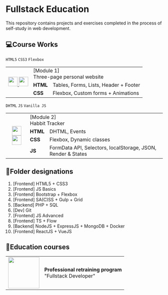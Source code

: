 # Fullstack Education
This repository contains projects and exercises completed in the process of self-study in web development.

## :computer:Course Works
`HTML5` `CSS3` `Flexbox`
<table>
  <tr>
    <td rowspan="4" align="center">
      <a href="https://github.com/IDevFrye/FullStack-Development/tree/339bfcbe1b9dc9b1ad53149946188dc61340a870/%D0%98%D1%82%D0%BE%D0%B3%D0%BE%D0%B2%D1%8B%D0%B5%20%D1%80%D0%B0%D0%B1%D0%BE%D1%82%D1%8B/%5BModule%201%20HTML%2BCSS%5D%20Course%20Work"><img src="https://static-00.iconduck.com/assets.00/github-icon-512x512-bgdhvgjm.png" width="30"/>
      <a href="https://pixso.net/app/editor/W3aa7OsinKfi2cMEoNsR0g?icon_type=1&page-id=9%3A141"><img src="https://cms.pixso.net/images/download/px-logo.png" width="30"/>
    </td>
  </tr>
  <tr>
    <td colspan="2">
      [Module 1]<br>
      Three-page personal website
    </td>
  </tr>
  <tr>
    <td>
      <b>HTML</b>
    </td>
    <td>
      Tables, Forms, Lists, Header + Footer
    </td>
  </tr>
  <tr>
    <td>
      <b>CSS</b>
    </td>
    <td>
      Flexbox, Custom forms + Animations
    </td>
  </tr> 
</table>
        
`DHTML` `JS` `Vanilla JS` 
<table>
  <tr>
    <td rowspan="5" align="center">
      <a href="https://github.com/IDevFrye/FullStack-Development/tree/main/%D0%98%D1%82%D0%BE%D0%B3%D0%BE%D0%B2%D1%8B%D0%B5%20%D1%80%D0%B0%D0%B1%D0%BE%D1%82%D1%8B/%5BModule%202%20JS%5D%20Course%20Work"><img src="https://static-00.iconduck.com/assets.00/github-icon-512x512-bgdhvgjm.png" width="30"/>
      <a href="https://pixso.net/app/editor/h2eynkTlaP2VXFT_T-yG2Q?icon_type=1&page-id=0%3A1"><img src="https://cms.pixso.net/images/download/px-logo.png" width="30"/>
    </td>
  </tr>
  <tr>
    <td colspan="2">
      [Module 2]<br>
      Habbit Tracker
    </td>
  </tr>
  <tr>
    <td>
      <b>HTML</b>
    </td>
    <td>
      DHTML, Events
    </td>
  </tr>
  <tr>
    <td>
      <b>CSS</b>
    </td>
    <td>
      Flexbox, Dynamic classes 
    </td>
  </tr> 
   <tr>
    <td>
      <b>JS</b>
    </td>
    <td>
      FormData API, Selectors, localStorage, JSON, Render & States
    </td>
  </tr>
</table>
      
## :open_file_folder:Folder designations
1. [Frontend] HTML5 + CSS3
2. [Frontend] JS Basics
3. [Frontend] Bootstrap + Flexbox
4. [Frontend] SA(C)SS + Gulp + Grid
5. [Backend] PHP + SQL
6. [Dev] Git
7. [Frontend] JS Advanced
8. [Frontend] TS + Flow
9. [Backend] NodeJS + ExpressJS + MongoDB + Docker
10. [Frontend] ReactJS + VueJS

## :briefcase:Education courses
<table>
  <tr>
    <td align="center">
      <img src="https://itmo.ru/file/pages/213/logo_na_plashke_russkiy_belyy.png" width="100"/>
    </td>
    <td><b>Professional retraining program</b><br>"Fullstack Developer"</td>
  </tr>
</table>
